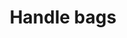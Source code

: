 ---
title: Handle bags
description: "Performance Plastics Ltd is a leader in the production of biodegradable plastic bags in Mauritius. Since March 2016, we only manufacture 100% BIODEGRADABLE plastic handle bags."
image: src/assets/images/biobag.jpeg
imageAlt: Biodegradable vest bags
products:
  - title: S3M PLAIN
    subtitle: Vest bag
    specs:
      - "Dimension: 14 x 16 inches"
      - "Gusset: 2 x 2.25 inches"
      - "Thickness: 20 microns"
  - title: S PLAIN
    subtitle: Vest bag
    specs:
      - "Dimension: 15 x 17 inches"
      - "Gusset: 2 x 2.5 inches"
      - "Thickness: 20 microns"
  - title: XL19 PLAIN
    subtitle: Vest bag
    specs:
      - "Dimension: 17.5 x 19 inches"
      - "Gusset: 2 x 3 inches"
      - "Thickness: 25 microns"
  - title: 3XL PLAIN
    subtitle: Vest bag
    specs:
      - "Dimension: 27 x 25 inches"
      - "Gusset: 2 x 5.5 inches"
      - "Thickness: 20 microns"
  - title: 10*14
    subtitle: Die cut handle bag
    specs:
      - "Dimension: 10 x 14 inches"
      - "Thickness: 60 microns"
  - title: 15*20
    subtitle: Die cut handle bag
    specs:
      - "Dimension: 15 x 20 inches"
      - "Thickness: 70 microns"
---